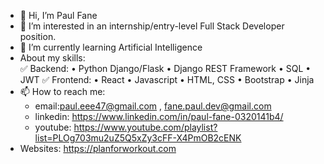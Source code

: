- 👋 Hi, I’m Paul Fane
- 👀 I’m interested in an internship/entry-level Full Stack Developer position. 
- 🌱 I’m currently learning Artificial Intelligence
- About my skills:  
✅️ Backend:
• Python Django/Flask
• Django REST Framework
• SQL
• JWT
✅️ Frontend:
• React
• Javascript
• HTML, CSS
• Bootstrap
• Jinja
- 📫 How to reach me:
  - email:paul.eee47@gmail.com , fane.paul.dev@gmail.com
  - linkedin: https://www.linkedin.com/in/paul-fane-0320141b4/
  - youtube: https://www.youtube.com/playlist?list=PLOg703mu2uZ5Q5xZy3cFF-X4PmOB2cENK
- Websites: https://planforworkout.com

<!---
paulgheee/paulgheee is a ✨ special ✨ repository because its `README.md` (this file) appears on your GitHub profile.
You can click the Preview link to take a look at your changes.
--->
